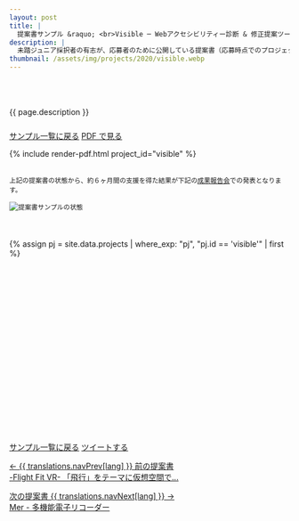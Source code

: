 ```yaml
---
layout: post
title: |
  提案書サンプル &raquo; <br>Visible ─ Webアクセシビリティー診断 & 修正提案ツール
description: |
  未踏ジュニア採択者の有志が、応募者のために公開している提案書（応募時点でのプロジェクト概要）です。
thumbnail: /assets/img/projects/2020/visible.webp
---
```


<p style='padding: 50px 0px 10px;'>{{ page.description }}</p>

<div class='flex'>
  <a class="button" href="/applications#sample">サンプル一覧に戻る</a>
  <a class="button" href="/applications/visible.pdf">PDF で見る</a>
</div>

{% include render-pdf.html project_id="visible" %}

<div class='note' style='margin: 30px auto 50px;'><small>上記の提案書の状態から、約６ヶ月間の支援を得た結果が下記の<a href='/projects/2020#final'>成果報告会</a>での発表となります。<br><br><img src="/assets/img/spinner.svg" data-src="/assets/img/schedule_sample.webp" alt="提案書サンプルの状態" class="lazyload"></small></div>

{% assign pj = site.data.projects | where_exp: "pj", "pj.id == 'visible'" | first %}
<div class="youtube">
  <iframe width="560" height="315" class="lazyload" data-src="https://www.youtube.com/embed/{{ pj.final }}?rel=0{% if pj.final_start %}&start={{ pj.final_start }}{% endif %}" frameborder="0" allow="accelerometer; autoplay; clipboard-write; encrypted-media; gyroscope; picture-in-picture" allowfullscreen=""></iframe>
</div>

<div class='flex'>
  <a class="button" href="/applications#sample">サンプル一覧に戻る</a>
  <a class="button" href='https://twitter.com/intent/tweet?text=提案書サンプル%20-%20Visible ─ Webアクセシビリティー診断 &amp; 修正提案ツール&hashtags=未踏ジュニア&url={{ site.url }}/applications/visible&lang=jp&related=mitoujr'>ツイートする</a>
</div>

<nav>
  <p class='nav prev'>
    <a href='flight_fit_vr' title='-Flight Fit VR- 「飛行」をテーマに仮想空間で身体を鍛えるVR作品'>
      &larr; {{ translations.navPrev[lang] }} 前の提案書
      <br>
      -Flight Fit VR- 「飛行」をテーマに仮想空間で...
    </a>
  </p>

  <p class='nav next'>
    <a href='mer' title='Mer - 多機能電子リコーダー'>
      次の提案書 {{ translations.navNext[lang] }} &rarr;
      <br>
      Mer - 多機能電子リコーダー
    </a>
  </p>
</nav>
